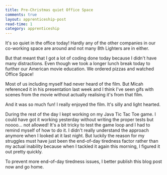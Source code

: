 ```yaml
---
title: Pre-Christmas quiet Office Space
comments: true
layout: apprenticeship-post
read-time: 1
category: apprenticeship
---
```


It's so quiet in the office today! Hardly any of the other companies in our co-working space are around and not many 8th Lighters are in either. 

<!--break-->

But that meant that I got a lot of coding done today because I didn't have many distractions. Even though we took a longer lunch break today to further our American movie education. We ordered pizzas and watched  Office Space!

Most of us including myself had never heard of the film. But Micah referenced it in his presentation last week and I think I've seen gifs with scenes from the movie without actually realising it's from that film. 

And it was so much fun! I really enjoyed the film. It's silly and light hearted. 

During the rest of the day I kept working on my Java Tic Tac Toe game. I could have got it working yesterday without writing the proper tests but noooo... not allowed! It's a bit tricky to test the game loop and I had to remind myself of how to do it. I didn't really understand the approach anymore when I looked at it last night. But luckily the reason for my struggles must have just been the end-of-day tiredness factor rather than my actual inability because when I tackled it again this morning, I figured it out pretty quickly.

To prevent more end-of-day tiredness issues, I better publish this blog post now and go home.